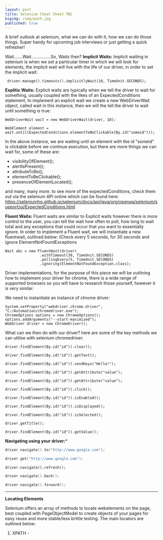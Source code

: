 ```yaml
---
layout: post
title: Selenium Cheat Sheet TBC
bigimg: /img/path.jpg
published: true
---
```

A brief outlook at selenium, what we can do with it, how we can do those things.  Super handy for upcoming job interviews or just getting a quick refresher!

Wait.......Wait................So, Waits then?
**Implicit Waits:** Implicit waiting in selenium is when we set a particular timer in which we will look for elements, the implicit wait will live with the life of our driver, in order to set the implicit wait:

```
 driver.manage().timeouts().implicitlyWait(10, TimeUnit.SECONDS);
```

**Explitic Waits:** Explicit waits are typically when we tell the driver to wait for something, usually coupled with the likes of an ExpectedConditions statement, to implement an explicit wait we create a new WebDriverWait object, called wait in this instance, then we will the tell the driver to wait until something is true:

```
WebDriverWait wait = new WebDriverWait(driver, 10);

WebElement element = wait.until(ExpectedConditions.elementToBeClickable(By.id("someid")));
```

In the above instance, we are waiting until an element with the id "someid" is clickable before we continue execution, but there are more things we can wait for, some of these are:

- visibilityOfElement();
- alertIsPresent();
- attributeToBe();
- elementToBeClickable();
- presenceOfElementLocated();

and many, many more.  to see more of the expectedConditions, check them out via the selenium API online which can be found here:  https://seleniumhq.github.io/selenium/docs/api/java/org/openqa/selenium/support/ui/ExpectedConditions.html

**Fluent Waits:** Fluent waits are similar to Explicit waits however there is more control to the user, you can tell the wait how often to poll, how long to wait total and any exceptions that could occur that you want to essentially ignore.  In order to implement a Fluent wait, we will instantiate a new fluentwait, outlined below: (Check every 5 seconds, for 30 seconds and ignore ElementNotFoundExceptions

```
Wait abc = new FluentWait(driver)
				.withTimeout(30, TimeUnit.SECONDS)
				.pollingEvery(5, TimeUnit.SECONDS)
				.ignoring(ElementNotFoundException.class);
```

Driver implementations, for the purpose of this piece we will be outlining how to implement your driver for chrome, there is a wide range of supported browsers so you will have to research those yourself, however it is very similar:

We need to instantiate an instance of chrome driver:

```
System.setProperty("webdriver.chrome.driver", "C:/Automation/chromedriver.exe");
ChromeOptions options = new ChromeOptions();
options.addArguments("--start-maximized");
WebDriver driver = new ChromeDriver();
```

What can we then do with our driver? here are some of the key methods we can utilise with selenium chromedriver:

``` Clear out a textbox
driver.findElement(By.id("id")).clear();

```

``` Get the text of a webelement
driver.findElement(By.id("id")).getText();

```

``` Send text/keys to the webelement
driver.findElement(By.id("id")).sendKeys("Hello!");

```

``` Get attribute of webelement
driver.findElement(By.id("id")).getAttribute("value");

```

``` Get attribute of webelement
driver.findElement(By.id("id")).getAttribute("value");

```

``` Click a webelement
driver.findElement(By.id("id")).click();

```

``` Check an element is enabled or not (true/false boolean)
driver.findElement(By.id("id")).isEnabled();

```

``` Check an element is displayed or not (true/false boolean)
driver.findElement(By.id("id")).isDisplayed();

```

``` Check an element is selected or not (true/false boolean)
driver.findElement(By.id("id")).isSelected();

```
``` Get current page title
driver.getTitle();

```

``` Get the value attribue of a webelement (e.g - current text in the textbox)
driver.findElement(By.id("id")).getValue();

```

**Navigating using your driver:***
``` Go to a particular website
driver.navigate().to("http://www.google.com");

```

``` Go to a particular website
driver.get("http://www.google.com");

```

``` Refresh the page
driver.navigate().refresh();

```

``` Go Back a page
driver.navigate().back();

```

``` Go Forward a page
driver.navigate().forward();

```

------------------------------------------------------------
**Locating Elements**

Selenium offers an array of methods to locate webelements on the page, best coupled with PageObjectModel to create objects of your pages for easy reuse and more stable/less brittle testing.  The main locators are outlined below:

1. XPATH - 















